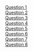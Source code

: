 [Question 1](https://www.hackerearth.com/practice/data-structures/arrays/1-d/practice-problems/algorithm/monk-and-welcome-problem/description/)<br>
[Question 2](https://www.hackerearth.com/practice/algorithms/string-algorithm/basics-of-string-manipulation/practice-problems/algorithm/monk-teaches-palindrome/)<br>
[Question 3](https://www.hackerrank.com/challenges/sparse-arrays/problem)<br>
[Question 4](https://www.hackerrank.com/challenges/crush/problem)<br>
[Question 5](https://www.hackerrank.com/contests/projecteuler/challenges/euler017)<br>
[Question 6](https://www.hackerrank.com/contests/projecteuler/challenges/euler089)<br>
[Question 7](https://www.hackerrank.com/contests/projecteuler/challenges/euler046/problem)<br>
[Question 8](http://codeforces.com/contest/753/problem/B)<br>